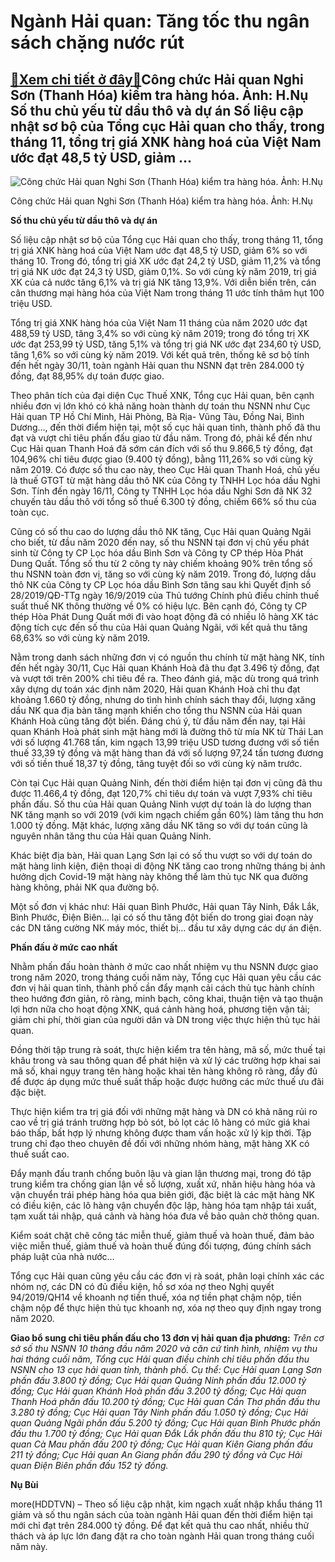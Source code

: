 Ngành Hải quan: Tăng tốc thu ngân sách chặng nước rút
=====================================================

[:gift:Xem chi tiết ở đây:gift:](https://hddtvn.com/nganh-hai-quan-tang-toc-thu-ngan-sach-chang-nuoc-rut-2/)Công chức Hải quan Nghi Sơn (Thanh Hóa) kiểm tra hàng hóa. Ảnh: H.Nụ Số thu chủ yếu từ dầu thô và dự án Số liệu cập nhật sơ bộ của Tổng cục Hải quan cho thấy, trong tháng 11, tổng trị giá XNK hàng hoá của Việt Nam ước đạt 48,5 tỷ USD, giảm …
-------------------------------------------------------------------------------------------------------------------------------------------------------------------------------------------------------------------------------------------------





![Công chức Hải quan Nghi Sơn (Thanh Hóa) kiểm tra hàng hóa. 	Ảnh: H.Nụ](https://hddtvn.com/wp-content/uploads/2021/01/3329_4-5430_2226_Nghi_sYn.jpg "Công chức Hải quan Nghi Sơn (Thanh Hóa) kiểm tra hàng hóa. 	Ảnh: H.Nụ")


Công chức Hải quan Nghi Sơn (Thanh Hóa) kiểm tra hàng hóa. Ảnh: H.Nụ



**Số thu chủ yếu từ dầu thô và dự án**


Số liệu cập nhật sơ bộ của Tổng cục Hải quan cho thấy, trong tháng 11, tổng trị giá XNK hàng hoá của Việt Nam ước đạt 48,5 tỷ USD, giảm 6% so với tháng 10. Trong đó, tổng trị giá XK ước đạt 24,2 tỷ USD, giảm 11,2% và tổng trị giá NK ước đạt 24,3 tỷ USD, giảm 0,1%. So với cùng kỳ năm 2019, trị giá XK của cả nước tăng 6,1% và trị giá NK tăng 13,9%. Với diễn biến trên, cán cân thương mại hàng hóa của Việt Nam trong tháng 11 ước tính thâm hụt 100 triệu USD.


Tổng trị giá XNK hàng hóa của Việt Nam 11 tháng của năm 2020 ước đạt 488,59 tỷ USD, tăng 3,4% so với cùng kỳ năm 2019; trong đó tổng trị XK ước đạt 253,99 tỷ USD, tăng 5,1% và tổng trị giá NK ước đạt 234,60 tỷ USD, tăng 1,6% so với cùng kỳ năm 2019. Với kết quả trên, thống kê sơ bộ tính đến hết ngày 30/11, toàn ngành Hải quan thu NSNN đạt trên 284.000 tỷ đồng, đạt 88,95% dự toán được giao.


Theo phân tích của đại diện Cục Thuế XNK, Tổng cục Hải quan, bên cạnh nhiều đơn vị lớn khó có khả năng hoàn thành dự toán thu NSNN như Cục Hải quan TP Hồ Chí Minh, Hải Phòng, Bà Rịa- Vũng Tàu, Đồng Nai, Bình Dương…, đến thời điểm hiện tại, một số cục hải quan tỉnh, thành phố đã thu đạt và vượt chỉ tiêu phấn đấu giao từ đầu năm. Trong đó, phải kể đến như Cục Hải quan Thanh Hoá đã sớm cán đích với số thu 9.866,5 tỷ đồng, đạt 104,96% chỉ tiêu được giao (9.400 tỷ đồng), bằng 111,26% so với cùng kỳ năm 2019. Có được số thu cao này, theo Cục Hải quan Thanh Hoá, chủ yếu là thuế GTGT từ mặt hàng dầu thô NK của Công ty TNHH Lọc hóa dầu Nghi Sơn. Tính đến ngày 16/11, Công ty TNHH Lọc hóa dầu Nghi Sơn đã NK 32 chuyến tàu dầu thô với tổng số thuế 6.300 tỷ đồng, chiếm 66% số thu của toàn cục.


Cũng có số thu cao do lượng dầu thô NK tăng, Cục Hải quan Quảng Ngãi cho biết, từ đầu năm 2020 đến nay, số thu NSNN tại đơn vị chủ yếu phát sinh từ Công ty CP Lọc hóa dầu Bình Sơn và Công ty CP thép Hòa Phát Dung Quất. Tổng số thu từ 2 công ty này chiếm khoảng 90% trên tổng số thu NSNN toàn đơn vị, tăng so với cùng kỳ năm 2019. Trong đó, lượng dầu thô NK của Công ty CP Lọc hóa dầu Bình Sơn tăng sau khi Quyết định số 28/2019/QĐ-TTg ngày 16/9/2019 của Thủ tướng Chính phủ điều chỉnh thuế suất thuế NK thông thường về 0% có hiệu lực. Bên cạnh đó, Công ty CP thép Hòa Phát Dung Quất mới đi vào hoạt động đã có nhiều lô hàng XK tác động tích cực đến số thu của Hải quan Quảng Ngãi, với kết quả thu tăng 68,63% so với cùng kỳ năm 2019.


Nằm trong danh sách những đơn vị có nguồn thu chính từ mặt hàng NK, tính đến hết ngày 30/11, Cục Hải quan Khánh Hoà đã thu đạt 3.496 tỷ đồng, đạt và vượt tới trên 200% chỉ tiêu đề ra. Theo đánh giá, mặc dù trong quá trình xây dựng dự toán xác định năm 2020, Hải quan Khánh Hoà chỉ thu đạt khoảng 1.660 tỷ đồng, nhưng do tình hình chính sách thay đổi, lượng xăng dầu NK qua địa bàn tăng mạnh khiến cho tổng thu NSNN của Hải quan Khánh Hoà cũng tăng đột biến. Đáng chú ý, từ đầu năm đến nay, tại Hải quan Khánh Hoà phát sinh mặt hàng mới là đường thô từ mía NK từ Thái Lan với số lượng 41.768 tấn, kim ngạch 13,99 triệu USD tương đương với số tiền thuế 33,39 tỷ đồng và mặt hàng than đá với số lượng 97,24 tấn tương đương với số tiền thuế 18,37 tỷ đồng, tăng tuyệt đối so với cùng kỳ năm trước.


Còn tại Cục Hải quan Quảng Ninh, đến thời điểm hiện tại đơn vị cũng đã thu được 11.466,4 tỷ đồng, đạt 120,7% chỉ tiêu dự toán và vượt 7,93% chỉ tiêu phấn đấu. Số thu của Hải quan Quảng Ninh vượt dự toán là do lượng than NK tăng mạnh so với 2019 (với kim ngạch chiếm gần 60%) làm tăng thu hơn 1.000 tỷ đồng. Mặt khác, lượng xăng dầu NK tăng so với dự toán cũng là nguyên nhân tăng thu của Hải quan Quảng Ninh.


Khác biệt địa bàn, Hải quan Lạng Sơn lại có số thu vượt so với dự toán do mặt hàng linh kiện, điện thoại di động NK tăng cao trong những tháng bị ảnh hưởng dịch Covid-19 mặt hàng này không thể làm thủ tục NK qua đường hàng không, phải NK qua đường bộ.


Một số đơn vị khác như: Hải quan Bình Phước, Hải quan Tây Ninh, Đắk Lắk, Bình Phước, Điện Biên… lại có số thu tăng đột biến do trong giai đoạn này các DN tăng cường NK máy móc, thiết bị… đầu tư xây dựng các dự án điện.


**Phấn đấu ở mức cao nhất**


Nhằm phấn đấu hoàn thành ở mức cao nhất nhiệm vụ thu NSNN được giao trong năm 2020, trong tháng cuối năm này, Tổng cục Hải quan yêu cầu các đơn vị hải quan tỉnh, thành phố cần đẩy mạnh cải cách thủ tục hành chính theo hướng đơn giản, rõ ràng, minh bạch, công khai, thuận tiện và tạo thuận lợi hơn nữa cho hoạt động XNK, quá cảnh hàng hoá, phương tiện vận tải; giảm chi phí, thời gian của người dân và DN trong việc thực hiện thủ tục hải quan.


Đồng thời tập trung rà soát, thực hiện kiểm tra tên hàng, mã số, mức thuế tại khâu trong và sau thông quan để phát hiện và xử lý các trường hợp khai sai mã số, khai ngụy trang tên hàng hoặc khai tên hàng không rõ ràng, đầy đủ để được áp dụng mức thuế suất thấp hoặc được hưởng các mức thuế ưu đãi đặc biệt.


Thực hiện kiểm tra trị giá đối với những mặt hàng và DN có khả năng rủi ro cao về trị giá tránh trường hợp bỏ sót, bỏ lọt các lô hàng có mức giá khai báo thấp, bất hợp lý nhưng không được tham vấn hoặc xử lý kịp thời. Tập trung chỉ đạo theo chuyên đề đối với những nhóm hàng, mặt hàng XK có thuế suất cao.


Đẩy mạnh đấu tranh chống buôn lậu và gian lận thương mại, trong đó tập trung kiểm tra chống gian lận về số lượng, xuất xứ, nhãn hiệu hàng hóa và vận chuyển trái phép hàng hóa qua biên giới, đặc biệt là các mặt hàng NK có điều kiện, các lô hàng vận chuyển độc lập, hàng hóa tạm nhập tái xuất, tạm xuất tái nhập, quá cảnh và hàng hóa đưa về bảo quản chờ thông quan.


Kiểm soát chặt chẽ công tác miễn thuế, giảm thuế và hoàn thuế, đảm bảo việc miễn thuế, giảm thuế và hoàn thuế đúng đối tượng, đúng chính sách pháp luật của nhà nước…


Tổng cục Hải quan cũng yêu cầu các đơn vị rà soát, phân loại chính xác các nhóm nợ, các DN có đủ điều kiện, hồ sơ xóa nợ theo Nghị quyết 94/2019/QH14 về khoanh nợ tiền thuế, xóa nợ tiền phạt chậm nộp, tiền chậm nộp để thực hiện thủ tục khoanh nợ, xóa nợ theo quy định ngay trong năm 2020.





**Giao bổ sung chỉ tiêu phấn đấu cho 13 đơn vị hải quan địa phương:** 
*Trên cơ sở số thu NSNN 10 tháng đầu năm 2020 và căn cứ tình hình, nhiệm vụ thu hai tháng cuối năm, Tổng cục Hải quan điều chỉnh chỉ tiêu phấn đấu thu NSNN cho 13 cục hải quan tỉnh, thành phố. Cụ thể: Cục Hải quan Lạng Sơn phấn đấu 3.800 tỷ đồng; Cục Hải quan Quảng Ninh phấn đấu 12.000 tỷ đồng; Cục Hải quan Khánh Hoà phấn đấu 3.200 tỷ đồng; Cục Hải quan Thanh Hoá phấn đấu 10.200 tỷ đồng; Cục Hải quan Cần Thơ phấn đấu thu 3.280 tỷ đồng; Cục Hải quan Tây Ninh phấn đấu 1.050 tỷ đồng; Cục Hải quan Quảng Ngãi phấn đấu 5.200 tỷ đồng; Cục Hải quan Bình Phước phấn đấu thu 1.700 tỷ đồng; Cục Hải quan Đắk Lắk phấn đấu thu 810 tỷ; Cục Hải quan Cà Mau phấn đấu 200 tỷ đồng; Cục Hải quan Kiên Giang phấn đấu 211 tỷ đồng; Cục Hải quan An Giang phấn đấu 290 tỷ đồng và Cục Hải quan Điện Biên phấn đấu 152 tỷ đồng.*







**Nụ Bùi**



more(HDDTVN) – Theo số liệu cập nhật, kim ngạch xuất nhập khẩu tháng 11 giảm và số thu ngân sách của toàn ngành Hải quan đến thời điểm hiện tại mới chỉ đạt trên 284.000 tỷ đồng. Để đạt kết quả thu cao nhất, nhiều thử thách và áp lực lớn đang đặt ra cho toàn ngành Hải quan trong tháng cuối năm này.

